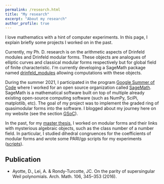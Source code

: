 ```yaml
---
permalink: /research.html
title: "My research"
excerpt: "About my research"
author_profile: true
---
```


<!-- Currently, my Ph. D. research is on the arithmetic aspects of Drinfeld modular forms. Let $$A = \mathbb{F}_q[T]$$ and $$K = \mathrm{Frac}(A)$$. Let $$K_{\infty}$$ be the completion of $$K$$ at $$1/T$$ and we let $$\mathbb{C}_{\infty}$$ be the completion of an algebraic closure of $$K_{\infty}$$. A *Drinfeld modular forms* is a rigid analytic function defined over the Drinfeld upper half plane $$f:\Omega \rightarrow C$$ such that

$$
f\left( \frac{az+b}{cz+d} \right) = (\mathrm{det}\gamma)^{-m}(cz+d)^k f(z)
$$

where $$a,b,c,d\in A = \mathbb{F}_q[T], ~ ad-bc \neq 0$$, $$k$$ and $$m$$ are two integers. There is also a holomorphic condition at infinity similar to the classical case, that is $$f$$ must satisfy an expansion of the form

$$
f(z) = \sum_{n\geq 0} c_n t(z)^n,
$$
where $$t(z)$$ is some function playing the role of parameter at infinity.

Computationnally speaking, -->

I love mathematics with a hint of computer experiments. In this page, I explain briefly some projects I worked on in the past.

Currently, my Ph. D. research is on the arithmetic aspects of Drinfeld modules and Drinfeld modular forms. These objects are analogues of elliptic curves and classical modular forms respectively but for global field of finite characteristic. I'm currently developing a SageMath package named [drinfeld_modules](https://github.com/DavidAyotte/drinfeld_modules) allowing computations with these objects.

During the summer 2021, I participated in the program [Google Summer of Code](https://summerofcode.withgoogle.com/) where I worked for an open source organization called [SageMath](https://www.sagemath.org/). SageMath is a mathematical software built on top of multiple already existing open-source computing software (such as NumPy, SciPi, matplotlib, etc). The goal of my project was to implement the graded ring of quasimodular forms into the software. I blogged about my journey here on my website (see the section [GSoC](/gsoc-blog/)).

In the past, for my [master thesis](http://hdl.handle.net/20.500.11794/37368), I worked on modular forms and their links with mysterious algebraic objects, such as the class number of a number field. In particular, I studied dihedral congruences for the coefficients of modular forms and wrote some PARI/gp scripts for my experiments ([scripts](https://github.com/DavidAyotte/sym2-dihedral)).

## Publication

* Ayotte, D., Lei, A. & Rondy-Turcotte, JC. On the parity of supersingular Weil polynomials. Arch. Math. 106, 345–353 (2016).
